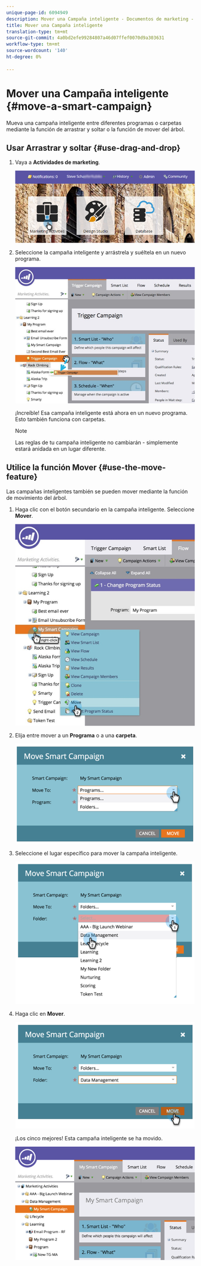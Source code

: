```yaml
---
unique-page-id: 6094949
description: Mover una Campaña inteligente - Documentos de marketing - Documentación del producto
title: Mover una Campaña inteligente
translation-type: tm+mt
source-git-commit: 4a0bd2efe99284807a46d07ffef0070d9a303631
workflow-type: tm+mt
source-wordcount: '140'
ht-degree: 0%

---
```



# Mover una Campaña inteligente {#move-a-smart-campaign}

Mueva una campaña inteligente entre diferentes programas o carpetas mediante la función de arrastrar y soltar o la función de mover del árbol.

## Usar Arrastrar y soltar {#use-drag-and-drop}

1. Vaya a **Actividades de marketing**.

   ![](assets/login-marketing-activities-2.png)

1. Seleccione la campaña inteligente y arrástrela y suéltela en un nuevo programa.

   ![](assets/rockclimbing-tabfix.jpg)

   ¡Increíble! Esa campaña inteligente está ahora en un nuevo programa. Esto también funciona con carpetas.

   >[!NOTE]
   >
   >Las reglas de tu campaña inteligente no cambiarán - simplemente estará anidada en un lugar diferente.

## Utilice la función Mover {#use-the-move-feature}

Las campañas inteligentes también se pueden mover mediante la función de movimiento del árbol.

1. Haga clic con el botón secundario en la campaña inteligente. Seleccione **Mover**.

   ![](assets/rockclimbing2.jpg)

1. Elija entre mover a un **Programa** o a una **carpeta**.

   ![](assets/image2015-2-25-13-3a34-3a20.png)

1. Seleccione el lugar específico para mover la campaña inteligente.

   ![](assets/image2015-2-25-13-3a36-3a4.png)

1. Haga clic en **Mover**.

   ![](assets/image2015-2-25-13-3a37-3a44.png)

   ¡Los cinco mejores! Esta campaña inteligente se ha movido.

   ![](assets/image2015-2-25-13-39-51-copy-281-29.png)

